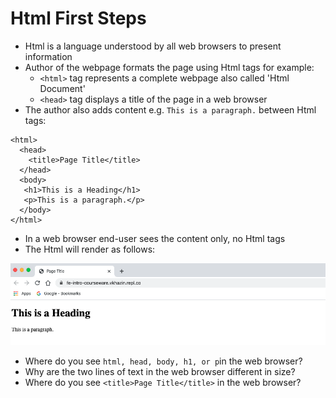 # Html First Steps

* Html is a language understood by all web browsers to present information
* Author of the webpage formats the page using Html tags for example:
  * `<html>` tag represents a complete webpage also called 'Html Document'
  * `<head>` tag displays a title of the page in a web browser
* The author also adds content e.g. `This is a paragraph.` between Html tags:

```
<html>
  <head>
    <title>Page Title</title>
  </head>
  <body>
   <h1>This is a Heading</h1>
   <p>This is a paragraph.</p>
  </body>
</html>
```

* In a web browser end-user sees the content only, no Html tags
* The Html will render as follows:

![](/assets/html.png)

* Where do you see `html, head, body, h1, or p`in the web browser?
* Why are the two lines of text in the web browser different in size?
* Where do you see `<title>Page Title</title>` in the web browser?



